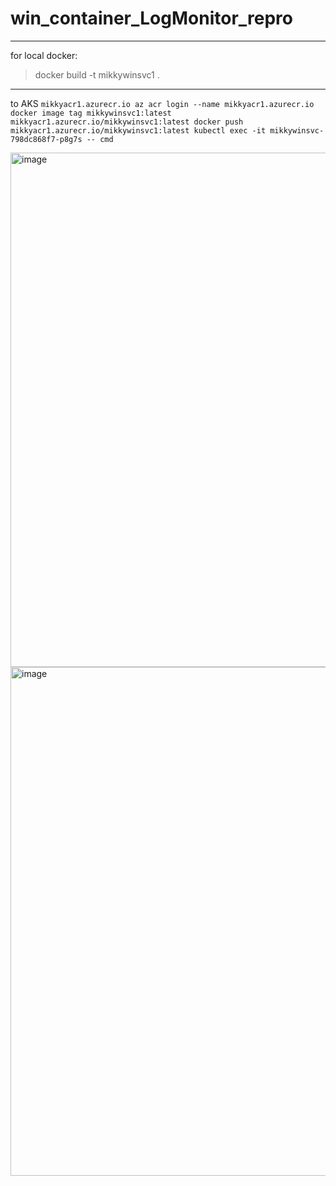 ﻿# win_container_LogMonitor_repro
----
for local docker: 
> docker build -t mikkywinsvc1 .
-----
to AKS 
    ```
    mikkyacr1.azurecr.io
    az acr login --name mikkyacr1.azurecr.io
    docker image tag mikkywinsvc1:latest mikkyacr1.azurecr.io/mikkywinsvc1:latest
    docker push mikkyacr1.azurecr.io/mikkywinsvc1:latest
    kubectl exec -it mikkywinsvc-798dc868f7-p8g7s -- cmd 
    ```
    
<img width="823" alt="image" src="https://github.com/user-attachments/assets/4c1bbef1-7b1e-47d9-ae6e-ddca09661718">
<img width="814" alt="image" src="https://github.com/user-attachments/assets/4b70803f-bef0-4c49-931b-42324aec934b">
